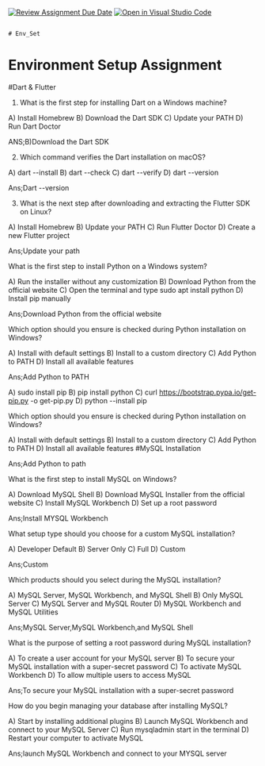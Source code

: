 [![Review Assignment Due Date](https://classroom.github.com/assets/deadline-readme-button-22041afd0340ce965d47ae6ef1cefeee28c7c493a6346c4f15d667ab976d596c.svg)](https://classroom.github.com/a/vnsr1XuU)
[![Open in Visual Studio Code](https://classroom.github.com/assets/open-in-vscode-2e0aaae1b6195c2367325f4f02e2d04e9abb55f0b24a779b69b11b9e10269abc.svg)](https://classroom.github.com/online_ide?assignment_repo_id=15623795&assignment_repo_type=AssignmentRepo)
                                                                                                                                                                                      
                                                                                                                                                                                      
                                                                                                                                                                                      
                                                                                 # Env_Set

# Environment Setup Assignment

#Dart & Flutter

1. What is the first step for installing Dart on a Windows machine?

A) Install Homebrew
B) Download the Dart SDK
C) Update your PATH
D) Run Dart Doctor

ANS;B)Download the Dart SDK

2. Which command verifies the Dart installation on macOS?

A) dart --install
B) dart --check
C) dart --verify
D) dart --version

Ans;Dart --version

3. What is the next step after downloading and extracting the Flutter SDK on Linux?

A) Install Homebrew
B) Update your PATH
C) Run Flutter Doctor
D) Create a new Flutter project

Ans;Update your path

What is the first step to install Python on a Windows system?

A) Run the installer without any customization
B) Download Python from the official website
C) Open the terminal and type sudo apt install python
D) Install pip manually

Ans;Download Python from the official website

Which option should you ensure is checked during Python installation on Windows?

A) Install with default settings
B) Install to a custom directory
C) Add Python to PATH
D) Install all available features

Ans;Add Python to PATH



A) sudo install pip
B) pip install python
C) curl https://bootstrap.pypa.io/get-pip.py -o get-pip.py
D) python --install pip

Which option should you ensure is checked during Python installation on Windows?

A) Install with default settings
B) Install to a custom directory
C) Add Python to PATH
D) Install all available features
#MySQL Installation

Ans;Add Python to path

What is the first step to install MySQL on Windows?

A) Download MySQL Shell
B) Download MySQL Installer from the official website
C) Install MySQL Workbench
D) Set up a root password

 Ans;Install MYSQL Workbench
 
What setup type should you choose for a custom MySQL installation?

A) Developer Default
B) Server Only
C) Full
D) Custom

Ans;Custom

Which products should you select during the MySQL installation?

A) MySQL Server, MySQL Workbench, and MySQL Shell
B) Only MySQL Server
C) MySQL Server and MySQL Router
D) MySQL Workbench and MySQL Utilities

Ans;MySQL Server,MySQL Workbench,and MySQL Shell

What is the purpose of setting a root password during MySQL installation?

A) To create a user account for your MySQL server
B) To secure your MySQL installation with a super-secret password
C) To activate MySQL Workbench
D) To allow multiple users to access MySQL

Ans;To secure your MySQL installation with a super-secret password

How do you begin managing your database after installing MySQL?

A) Start by installing additional plugins
B) Launch MySQL Workbench and connect to your MySQL Server
C) Run mysqladmin start in the terminal
D) Restart your computer to activate MySQL

Ans;launch MySQL Workbench and connect to your MYSQL server
